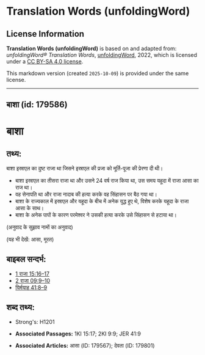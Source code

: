 # Translation Words (unfoldingWord)

## License Information

**Translation Words (unfoldingWord)** is based on and adapted from: _unfoldingWord® Translation Words_, [unfoldingWord](https://unfoldingword.org/utw), 2022, which is licensed under a [CC BY-SA 4.0 license](https://creativecommons.org/licenses/by-sa/4.0/legalcode.en).

This markdown version (created `2025-10-09`) is provided under the same license.



--------------------------------

## बाशा (id: 179586)

बाशा
====

तथ्य:
-----

बाशा इस्राएल का दुष्ट राजा था जिसने इस्राएल की प्रजा को मूर्ति\-पूजा की प्रेरणा दी थी।

* बाशा इस्राएल का तीसरा राजा था और उसने 24 वर्ष राज किया था, उस समय यहूदा में राजा आसा का राज था।
* वह सेनापति था और राजा नादाब की हत्या करके वह सिंहासन पर बैठ गया था।
* बाशा के राज्यकाल में इस्राएल और यहूदा के बीच में अनेक युद्ध हुए थे, विशेष करके यहूदा के राजा आसा के साथ।
* बाशा के अनेक पापों के कारण परमेश्वर ने उसकी हत्या करके उसे सिंहासन से हटाया था।

(अनुवाद के सुझाव नामों का अनुवाद)

(यह भी देखें: आसा, मूरत)

बाइबल सन्दर्भ:
--------------

* [1 राजा 15:16–17](https://ref.ly/1Kgs0:0)
* [2 राजा 09:9–10](https://ref.ly/2Kgs0:0)
* [यिर्मयाह 41:8–9](https://ref.ly/Jer41:8-Jer41:9)

शब्द तथ्य:
----------

* Strong's: H1201

* **Associated Passages:** 1KI 15:17; 2KI 9:9; JER 41:9
* **Associated Articles:** आसा (ID: 179567); देवता (ID: 179801)

